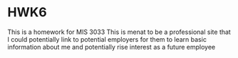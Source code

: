 # HWK6
This is a homework for MIS 3033 
This is menat to be a professional site that I could potentially link to potential employers for them to learn basic information about me and potentially rise interest as a future employee
